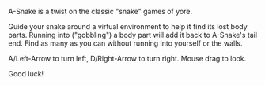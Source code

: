 A-Snake is a twist on the classic "snake" games of yore.

Guide your snake around a virtual environment to help it find its lost body parts. Running into ("gobbling") a body part will add it back to A-Snake's tail end. Find as many as you can without running into yourself or the walls.

A/Left-Arrow to turn left, D/Right-Arrow to turn right. Mouse drag to look.

Good luck!
